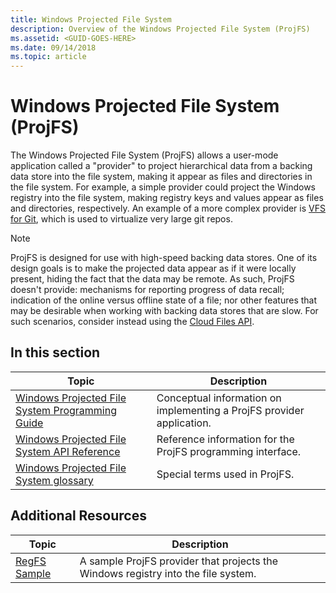 ```yaml
---
title: Windows Projected File System
description: Overview of the Windows Projected File System (ProjFS)
ms.assetid: <GUID-GOES-HERE>
ms.date: 09/14/2018
ms.topic: article
---
```


# Windows Projected File System (ProjFS)

The Windows Projected File System (ProjFS) allows a user-mode application called a "provider" to project hierarchical data from a backing data store into the file system, making it appear as files and directories in the file system. For example, a simple provider could project the Windows registry into the file system, making registry keys and values appear as files and directories, respectively. An example of a more complex provider is [VFS for Git](https://github.com/Microsoft/VFSForGit), which is used to virtualize very large git repos.

> [!NOTE]
> ProjFS is designed for use with high-speed backing data stores. One of its design goals is to make the projected data appear as if it were locally present, hiding the fact that the data may be remote. As such, ProjFS doesn't provide: mechanisms for reporting progress of data recall; indication of the online versus offline state of a file; nor other features that may be desirable when working with backing data stores that are slow. For such scenarios, consider instead using the [Cloud Files API](../cfapi/cloud-files-api-portal.md).

## In this section

| Topic                                                                                                       | Description |
|-------------------------------------------------------------------------------------------------------------|-------------|
| [Windows Projected File System Programming Guide](projfs-programming-guide.md)                              | Conceptual information on implementing a ProjFS provider application.
| [Windows Projected File System API Reference](projfs-reference.md)                                          | Reference information for the ProjFS programming interface.
| [Windows Projected File System glossary](projfs-glossary.md)                                                | Special terms used in ProjFS.

## Additional Resources

| Topic                                                                                                             | Description                                                                                  |
|--------------------------------------------------------------------------------------------------------------|-----------------------------------------------------------------------------------|
| [RegFS Sample](https://github.com/Microsoft/Windows-classic-samples/tree/master/Samples/ProjectedFileSystem) | A sample ProjFS provider that projects the Windows registry into the file system. |
<!--
| [ProjFS.Managed API](https://github.com/Microsoft/URL_TBD)                                                   | A .NET wrapper for the ProjFS API.                                                |
-->